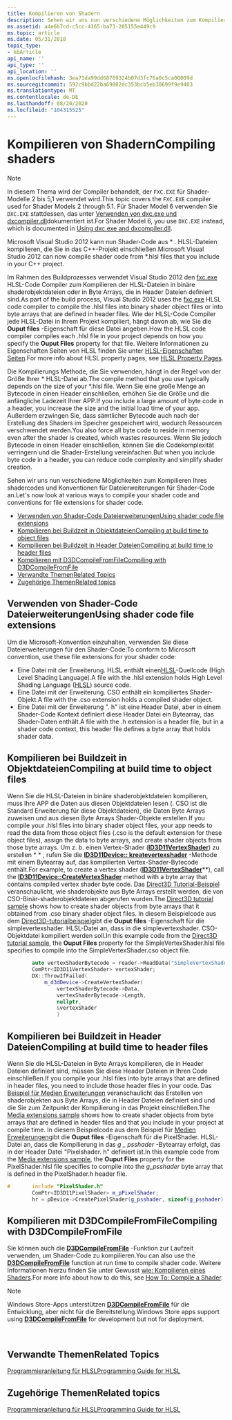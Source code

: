 ```yaml
---
title: Kompilieren von Shadern
description: Sehen wir uns nun verschiedene Möglichkeiten zum Kompilieren Ihres shadercodes und Konventionen für Dateierweiterungen für Shader-Code an.
ms.assetid: a4e6b7cd-c5cc-4165-ba73-205155e449c9
ms.topic: article
ms.date: 05/31/2018
topic_type:
- kbArticle
api_name: ''
api_type: ''
api_location: ''
ms.openlocfilehash: 3ea71da99dd68769324b07d3fc76a0c5ca00009d
ms.sourcegitcommit: 592c9bbd22ba69802dc353bcb5eb30699f9e9403
ms.translationtype: MT
ms.contentlocale: de-DE
ms.lasthandoff: 08/20/2020
ms.locfileid: "104315525"
---
```

# <a name="compiling-shaders"></a><span data-ttu-id="41f85-103">Kompilieren von Shadern</span><span class="sxs-lookup"><span data-stu-id="41f85-103">Compiling shaders</span></span>

> [!NOTE]
> <span data-ttu-id="41f85-104">In diesem Thema wird der Compiler behandelt, der `FXC.EXE` für Shader-Modelle 2 bis 5,1 verwendet wird.</span><span class="sxs-lookup"><span data-stu-id="41f85-104">This topic covers the `FXC.EXE` compiler used for Shader Models 2 through 5.1.</span></span> <span data-ttu-id="41f85-105">Für Shader Model 6 verwenden Sie `DXC.EXE` stattdessen, das unter [Verwenden von dxc.exe und dxcompiler.dll](https://github.com/microsoft/DirectXShaderCompiler/wiki/Using-dxc.exe-and-dxcompiler.dll)dokumentiert ist.</span><span class="sxs-lookup"><span data-stu-id="41f85-105">For Shader Model 6, you use `DXC.EXE` instead, which is documented in [Using dxc.exe and dxcompiler.dll](https://github.com/microsoft/DirectXShaderCompiler/wiki/Using-dxc.exe-and-dxcompiler.dll).</span></span>

<span data-ttu-id="41f85-106">Microsoft Visual Studio 2012 kann nun Shader-Code aus \* . HLSL-Dateien kompilieren, die Sie in das C++-Projekt einschließen.</span><span class="sxs-lookup"><span data-stu-id="41f85-106">Microsoft Visual Studio 2012 can now compile shader code from \*.hlsl files that you include in your C++ project.</span></span>

<span data-ttu-id="41f85-107">Im Rahmen des Buildprozesses verwendet Visual Studio 2012 den [fxc.exe](/windows/desktop/direct3dtools/fxc) HLSL-Code Compiler zum Kompilieren der HLSL-Dateien in binäre shaderobjektdateien oder in Byte Arrays, die in Header Dateien definiert sind.</span><span class="sxs-lookup"><span data-stu-id="41f85-107">As part of the build process, Visual Studio 2012 uses the [fxc.exe](/windows/desktop/direct3dtools/fxc) HLSL code compiler to compile the .hlsl files into binary shader object files or into byte arrays that are defined in header files.</span></span> <span data-ttu-id="41f85-108">Wie der HLSL-Code Compiler jede HLSL-Datei in Ihrem Projekt kompiliert, hängt davon ab, wie Sie die **Ouput files** -Eigenschaft für diese Datei angeben.</span><span class="sxs-lookup"><span data-stu-id="41f85-108">How the HLSL code compiler compiles each .hlsl file in your project depends on how you specify the **Ouput Files** property for that file.</span></span> <span data-ttu-id="41f85-109">Weitere Informationen zu Eigenschaften Seiten von HLSL finden Sie unter [HLSL-Eigenschaften Seiten](/previous-versions/visualstudio/visual-studio-2012/jj620902(v=vs.110)).</span><span class="sxs-lookup"><span data-stu-id="41f85-109">For more info about HLSL property pages, see [HLSL Property Pages](/previous-versions/visualstudio/visual-studio-2012/jj620902(v=vs.110)).</span></span>

<span data-ttu-id="41f85-110">Die Kompilierungs Methode, die Sie verwenden, hängt in der Regel von der Größe Ihrer \* HLSL-Datei ab.</span><span class="sxs-lookup"><span data-stu-id="41f85-110">The compile method that you use typically depends on the size of your \*.hlsl file.</span></span> <span data-ttu-id="41f85-111">Wenn Sie eine große Menge an Bytecode in einen Header einschließen, erhöhen Sie die Größe und die anfängliche Ladezeit Ihrer APP.</span><span class="sxs-lookup"><span data-stu-id="41f85-111">If you include a large amount of byte code in a header, you increase the size and the initial load time of your app.</span></span> <span data-ttu-id="41f85-112">Außerdem erzwingen Sie, dass sämtlicher Bytecode auch nach der Erstellung des Shaders im Speicher gespeichert wird, wodurch Ressourcen verschwendet werden.</span><span class="sxs-lookup"><span data-stu-id="41f85-112">You also force all byte code to reside in memory even after the shader is created, which wastes resources.</span></span> <span data-ttu-id="41f85-113">Wenn Sie jedoch Bytecode in einen Header einschließen, können Sie die Codekomplexität verringern und die Shader-Erstellung vereinfachen.</span><span class="sxs-lookup"><span data-stu-id="41f85-113">But when you include byte code in a header, you can reduce code complexity and simplify shader creation.</span></span>

<span data-ttu-id="41f85-114">Sehen wir uns nun verschiedene Möglichkeiten zum Kompilieren Ihres shadercodes und Konventionen für Dateierweiterungen für Shader-Code an.</span><span class="sxs-lookup"><span data-stu-id="41f85-114">Let's now look at various ways to compile your shader code and conventions for file extensions for shader code.</span></span>

-   [<span data-ttu-id="41f85-115">Verwenden von Shader-Code Dateierweiterungen</span><span class="sxs-lookup"><span data-stu-id="41f85-115">Using shader code file extensions</span></span>](#using-shader-code-file-extensions)
-   [<span data-ttu-id="41f85-116">Kompilieren bei Buildzeit in Objektdateien</span><span class="sxs-lookup"><span data-stu-id="41f85-116">Compiling at build time to object files</span></span>](#compiling-at-build-time-to-object-files)
-   [<span data-ttu-id="41f85-117">Kompilieren bei Buildzeit in Header Dateien</span><span class="sxs-lookup"><span data-stu-id="41f85-117">Compiling at build time to header files</span></span>](#compiling-at-build-time-to-header-files)
-   [<span data-ttu-id="41f85-118">Kompilieren mit D3DCompileFromFile</span><span class="sxs-lookup"><span data-stu-id="41f85-118">Compiling with D3DCompileFromFile</span></span>](#compiling-with-d3dcompilefromfile)
-   [<span data-ttu-id="41f85-119">Verwandte Themen</span><span class="sxs-lookup"><span data-stu-id="41f85-119">Related Topics</span></span>](#related-topics)
-   [<span data-ttu-id="41f85-120">Zugehörige Themen</span><span class="sxs-lookup"><span data-stu-id="41f85-120">Related topics</span></span>](#related-topics)

## <a name="using-shader-code-file-extensions"></a><span data-ttu-id="41f85-121">Verwenden von Shader-Code Dateierweiterungen</span><span class="sxs-lookup"><span data-stu-id="41f85-121">Using shader code file extensions</span></span>

<span data-ttu-id="41f85-122">Um die Microsoft-Konvention einzuhalten, verwenden Sie diese Dateierweiterungen für den Shader-Code:</span><span class="sxs-lookup"><span data-stu-id="41f85-122">To conform to Microsoft convention, use these file extensions for your shader code:</span></span>

-   <span data-ttu-id="41f85-123">Eine Datei mit der Erweiterung. HLSL enthält einen[HLSL](dx-graphics-hlsl-reference.md)-Quellcode (High Level Shading Language).</span><span class="sxs-lookup"><span data-stu-id="41f85-123">A file with the .hlsl extension holds High Level Shading Language ([HLSL](dx-graphics-hlsl-reference.md)) source code.</span></span>
-   <span data-ttu-id="41f85-124">Eine Datei mit der Erweiterung. CSO enthält ein kompiliertes Shader-Objekt.</span><span class="sxs-lookup"><span data-stu-id="41f85-124">A file with the .cso extension holds a compiled shader object.</span></span>
-   <span data-ttu-id="41f85-125">Eine Datei mit der Erweiterung ". h" ist eine Header Datei, aber in einem Shader-Code Kontext definiert diese Header Datei ein Bytearray, das Shader-Daten enthält.</span><span class="sxs-lookup"><span data-stu-id="41f85-125">A file with the .h extension is a header file, but in a shader code context, this header file defines a byte array that holds shader data.</span></span>

## <a name="compiling-at-build-time-to-object-files"></a><span data-ttu-id="41f85-126">Kompilieren bei Buildzeit in Objektdateien</span><span class="sxs-lookup"><span data-stu-id="41f85-126">Compiling at build time to object files</span></span>

<span data-ttu-id="41f85-127">Wenn Sie die HLSL-Dateien in binäre shaderobjektdateien kompilieren, muss Ihre APP die Daten aus diesen Objektdateien lesen (. CSO ist die Standard Erweiterung für diese Objektdateien), die Daten Byte Arrays zuweisen und aus diesen Byte Arrays Shader-Objekte erstellen.</span><span class="sxs-lookup"><span data-stu-id="41f85-127">If you compile your .hlsl files into binary shader object files, your app needs to read the data from those object files (.cso is the default extension for these object files), assign the data to byte arrays, and create shader objects from those byte arrays.</span></span> <span data-ttu-id="41f85-128">Um z. b. einen Vertex-Shader ([**ID3D11VertexShader**](/windows/desktop/api/d3d11/nn-d3d11-id3d11vertexshader)) zu erstellen \* \* , rufen Sie die [**ID3D11Device:: kreatevertexshader**](/windows/desktop/api/d3d11/nf-d3d11-id3d11device-createvertexshader) -Methode mit einem Bytearray auf, das kompilierten Vertex-Shader-Bytecode enthält.</span><span class="sxs-lookup"><span data-stu-id="41f85-128">For example, to create a vertex shader ([**ID3D11VertexShader**](/windows/desktop/api/d3d11/nn-d3d11-id3d11vertexshader)\*\*), call the [**ID3D11Device::CreateVertexShader**](/windows/desktop/api/d3d11/nf-d3d11-id3d11device-createvertexshader) method with a byte array that contains compiled vertex shader byte code.</span></span> <span data-ttu-id="41f85-129">Das [Direct3D Tutorial-Beispiel](https://github.com/microsoftarchive/msdn-code-gallery-microsoft/tree/master/Official%20Windows%20Platform%20Sample/Direct3D%20tutorial%20sample) veranschaulicht, wie shaderobjekte aus Byte Arrays erstellt werden, die von CSO-Binär-shaderobjektdateien abgerufen wurden.</span><span class="sxs-lookup"><span data-stu-id="41f85-129">The [Direct3D tutorial sample](https://github.com/microsoftarchive/msdn-code-gallery-microsoft/tree/master/Official%20Windows%20Platform%20Sample/Direct3D%20tutorial%20sample) shows how to create shader objects from byte arrays that it obtained from .cso binary shader object files.</span></span> <span data-ttu-id="41f85-130">In diesem Beispielcode aus dem [Direct3D-tutorialbeispiel](https://github.com/microsoftarchive/msdn-code-gallery-microsoft/tree/master/Official%20Windows%20Platform%20Sample/Direct3D%20tutorial%20sample)gibt die **Ouput files** -Eigenschaft für die simplevertexshader. HLSL-Datei an, dass in die simplevertexshader. CSO-Objektdatei kompiliert werden soll.</span><span class="sxs-lookup"><span data-stu-id="41f85-130">In this example code from the [Direct3D tutorial sample](https://github.com/microsoftarchive/msdn-code-gallery-microsoft/tree/master/Official%20Windows%20Platform%20Sample/Direct3D%20tutorial%20sample), the **Ouput Files** property for the SimpleVertexShader.hlsl file specifies to compile into the SimpleVertexShader.cso object file.</span></span>

```cpp
        auto vertexShaderBytecode = reader->ReadData("SimpleVertexShader.cso");
        ComPtr<ID3D11VertexShader> vertexShader;
        DX::ThrowIfFailed(
            m_d3dDevice->CreateVertexShader(
                vertexShaderBytecode->Data,
                vertexShaderBytecode->Length,
                nullptr,
                &vertexShader
                )
```

## <a name="compiling-at-build-time-to-header-files"></a><span data-ttu-id="41f85-131">Kompilieren bei Buildzeit in Header Dateien</span><span class="sxs-lookup"><span data-stu-id="41f85-131">Compiling at build time to header files</span></span>

<span data-ttu-id="41f85-132">Wenn Sie die HLSL-Dateien in Byte Arrays kompilieren, die in Header Dateien definiert sind, müssen Sie diese Header Dateien in Ihren Code einschließen.</span><span class="sxs-lookup"><span data-stu-id="41f85-132">If you compile your .hlsl files into byte arrays that are defined in header files, you need to include those header files in your code.</span></span> <span data-ttu-id="41f85-133">Das [Beispiel für Medien Erweiterungen](https://github.com/microsoftarchive/msdn-code-gallery-microsoft/tree/master/Official%20Windows%20Platform%20Sample/Media%20extensions%20sample) veranschaulicht das Erstellen von shaderobjekten aus Byte Arrays, die in Header Dateien definiert sind und die Sie zum Zeitpunkt der Kompilierung in das Projekt einschließen.</span><span class="sxs-lookup"><span data-stu-id="41f85-133">The [Media extensions sample](https://github.com/microsoftarchive/msdn-code-gallery-microsoft/tree/master/Official%20Windows%20Platform%20Sample/Media%20extensions%20sample) shows how to create shader objects from byte arrays that are defined in header files and that you include in your project at compile time.</span></span> <span data-ttu-id="41f85-134">In diesem Beispielcode aus dem Beispiel für [Medien Erweiterungen](https://github.com/microsoftarchive/msdn-code-gallery-microsoft/tree/master/Official%20Windows%20Platform%20Sample/Media%20extensions%20sample)gibt die **Ouput files** -Eigenschaft für die PixelShader. HLSL-Datei an, dass die Kompilierung in das *g \_ psshader* -Bytearray erfolgt, das in der Header Datei "Pixelshader. h" definiert ist.</span><span class="sxs-lookup"><span data-stu-id="41f85-134">In this example code from the [Media extensions sample](https://github.com/microsoftarchive/msdn-code-gallery-microsoft/tree/master/Official%20Windows%20Platform%20Sample/Media%20extensions%20sample), the **Ouput Files** property for the PixelShader.hlsl file specifies to compile into the *g\_psshader* byte array that is defined in the PixelShader.h header file.</span></span>


```C++
#       include "PixelShader.h"
        ComPtr<ID3D11PixelShader> m_pPixelShader;
        hr = pDevice->CreatePixelShader(g_psshader, sizeof(g_psshader), nullptr, &m_pPixelShader);
```



## <a name="compiling-with-d3dcompilefromfile"></a><span data-ttu-id="41f85-135">Kompilieren mit D3DCompileFromFile</span><span class="sxs-lookup"><span data-stu-id="41f85-135">Compiling with D3DCompileFromFile</span></span>

<span data-ttu-id="41f85-136">Sie können auch die [**D3DCompileFromFile**](/windows/win32/api/d3dcompiler/nf-d3dcompiler-d3dcompilefromfile) -Funktion zur Laufzeit verwenden, um Shader-Code zu kompilieren.</span><span class="sxs-lookup"><span data-stu-id="41f85-136">You can also use the [**D3DCompileFromFile**](/windows/win32/api/d3dcompiler/nf-d3dcompiler-d3dcompilefromfile) function at run time to compile shader code.</span></span> <span data-ttu-id="41f85-137">Weitere Informationen hierzu finden Sie unter Gewusst [wie: Kompilieren eines Shaders](/windows/desktop/direct3d11/how-to--compile-a-shader).</span><span class="sxs-lookup"><span data-stu-id="41f85-137">For more info about how to do this, see [How To: Compile a Shader](/windows/desktop/direct3d11/how-to--compile-a-shader).</span></span>

> [!Note]  
> <span data-ttu-id="41f85-138">Windows Store-Apps unterstützen [**D3DCompileFromFile**](/windows/win32/api/d3dcompiler/nf-d3dcompiler-d3dcompilefromfile) für die Entwicklung, aber nicht für die Bereitstellung.</span><span class="sxs-lookup"><span data-stu-id="41f85-138">Windows Store apps support using [**D3DCompileFromFile**](/windows/win32/api/d3dcompiler/nf-d3dcompiler-d3dcompilefromfile) for development but not for deployment.</span></span>

 

## <a name="related-topics"></a><span data-ttu-id="41f85-139">Verwandte Themen</span><span class="sxs-lookup"><span data-stu-id="41f85-139">Related Topics</span></span>

[<span data-ttu-id="41f85-140">Programmieranleitung für HLSL</span><span class="sxs-lookup"><span data-stu-id="41f85-140">Programming Guide for HLSL</span></span>](dx-graphics-hlsl-pguide.md)


## <a name="related-topics"></a><span data-ttu-id="41f85-141">Zugehörige Themen</span><span class="sxs-lookup"><span data-stu-id="41f85-141">Related topics</span></span>

<dl> <dt>

[<span data-ttu-id="41f85-142">Programmieranleitung für HLSL</span><span class="sxs-lookup"><span data-stu-id="41f85-142">Programming Guide for HLSL</span></span>](dx-graphics-hlsl-pguide.md)
</dt> </dl>

 

 